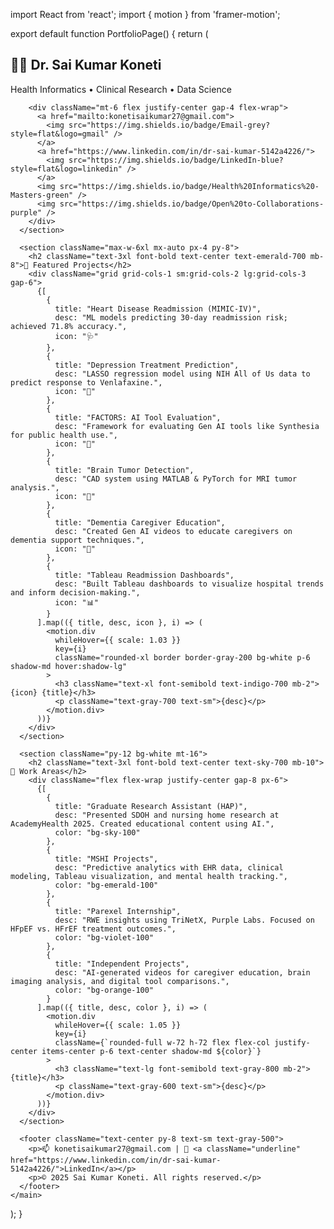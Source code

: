 import React from 'react';
import { motion } from 'framer-motion';

export default function PortfolioPage() {
  return (
    <main className="min-h-screen bg-gradient-to-tr from-sky-50 via-emerald-100 to-white text-gray-800 font-sans">
      <section className="text-center py-16">
        <h1 className="text-5xl font-bold text-sky-800">👨‍⚕️ Dr. Sai Kumar Koneti</h1>
        <p className="text-xl text-gray-600 mt-4">Health Informatics • Clinical Research • Data Science</p>

        <div className="mt-6 flex justify-center gap-4 flex-wrap">
          <a href="mailto:konetisaikumar27@gmail.com">
            <img src="https://img.shields.io/badge/Email-grey?style=flat&logo=gmail" />
          </a>
          <a href="https://www.linkedin.com/in/dr-sai-kumar-5142a4226/">
            <img src="https://img.shields.io/badge/LinkedIn-blue?style=flat&logo=linkedin" />
          </a>
          <img src="https://img.shields.io/badge/Health%20Informatics%20-Masters-green" />
          <img src="https://img.shields.io/badge/Open%20to-Collaborations-purple" />
        </div>
      </section>

      <section className="max-w-6xl mx-auto px-4 py-8">
        <h2 className="text-3xl font-bold text-center text-emerald-700 mb-8">🚀 Featured Projects</h2>
        <div className="grid grid-cols-1 sm:grid-cols-2 lg:grid-cols-3 gap-6">
          {[
            {
              title: "Heart Disease Readmission (MIMIC-IV)",
              desc: "ML models predicting 30-day readmission risk; achieved 71.8% accuracy.",
              icon: "🩺"
            },
            {
              title: "Depression Treatment Prediction",
              desc: "LASSO regression model using NIH All of Us data to predict response to Venlafaxine.",
              icon: "🧠"
            },
            {
              title: "FACTORS: AI Tool Evaluation",
              desc: "Framework for evaluating Gen AI tools like Synthesia for public health use.",
              icon: "🧪"
            },
            {
              title: "Brain Tumor Detection",
              desc: "CAD system using MATLAB & PyTorch for MRI tumor analysis.",
              icon: "🧬"
            },
            {
              title: "Dementia Caregiver Education",
              desc: "Created Gen AI videos to educate caregivers on dementia support techniques.",
              icon: "👵"
            },
            {
              title: "Tableau Readmission Dashboards",
              desc: "Built Tableau dashboards to visualize hospital trends and inform decision-making.",
              icon: "📊"
            }
          ].map(({ title, desc, icon }, i) => (
            <motion.div
              whileHover={{ scale: 1.03 }}
              key={i}
              className="rounded-xl border border-gray-200 bg-white p-6 shadow-md hover:shadow-lg"
            >
              <h3 className="text-xl font-semibold text-indigo-700 mb-2">{icon} {title}</h3>
              <p className="text-gray-700 text-sm">{desc}</p>
            </motion.div>
          ))}
        </div>
      </section>

      <section className="py-12 bg-white mt-16">
        <h2 className="text-3xl font-bold text-center text-sky-700 mb-10">📂 Work Areas</h2>
        <div className="flex flex-wrap justify-center gap-8 px-6">
          {[
            {
              title: "Graduate Research Assistant (HAP)",
              desc: "Presented SDOH and nursing home research at AcademyHealth 2025. Created educational content using AI.",
              color: "bg-sky-100"
            },
            {
              title: "MSHI Projects",
              desc: "Predictive analytics with EHR data, clinical modeling, Tableau visualization, and mental health tracking.",
              color: "bg-emerald-100"
            },
            {
              title: "Parexel Internship",
              desc: "RWE insights using TriNetX, Purple Labs. Focused on HFpEF vs. HFrEF treatment outcomes.",
              color: "bg-violet-100"
            },
            {
              title: "Independent Projects",
              desc: "AI-generated videos for caregiver education, brain imaging analysis, and digital tool comparisons.",
              color: "bg-orange-100"
            }
          ].map(({ title, desc, color }, i) => (
            <motion.div
              whileHover={{ scale: 1.05 }}
              key={i}
              className={`rounded-full w-72 h-72 flex flex-col justify-center items-center p-6 text-center shadow-md ${color}`}
            >
              <h3 className="text-lg font-semibold text-gray-800 mb-2">{title}</h3>
              <p className="text-gray-600 text-sm">{desc}</p>
            </motion.div>
          ))}
        </div>
      </section>

      <footer className="text-center py-8 text-sm text-gray-500">
        <p>📫 konetisaikumar27@gmail.com | 💼 <a className="underline" href="https://www.linkedin.com/in/dr-sai-kumar-5142a4226/">LinkedIn</a></p>
        <p>© 2025 Sai Kumar Koneti. All rights reserved.</p>
      </footer>
    </main>
  );
}
